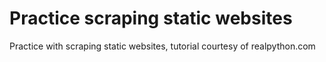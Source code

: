 # Practice scraping static websites
Practice with scraping static websites, tutorial courtesy of realpython.com
